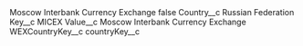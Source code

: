 <?xml version="1.0" encoding="UTF-8"?>
<CustomMetadata xmlns="http://soap.sforce.com/2006/04/metadata" xmlns:xsi="http://www.w3.org/2001/XMLSchema-instance" xmlns:xsd="http://www.w3.org/2001/XMLSchema">
    <label>Moscow Interbank Currency Exchange</label>
    <protected>false</protected>
    <values>
        <field>Country__c</field>
        <value xsi:type="xsd:string">Russian Federation</value>
    </values>
    <values>
        <field>Key__c</field>
        <value xsi:type="xsd:string">MICEX</value>
    </values>
    <values>
        <field>Value__c</field>
        <value xsi:type="xsd:string">Moscow Interbank Currency Exchange</value>
    </values>
    <values>
        <field>WEXCountryKey__c</field>
        <value xsi:nil="true"/>
    </values>
    <values>
        <field>countryKey__c</field>
        <value xsi:nil="true"/>
    </values>
</CustomMetadata>
